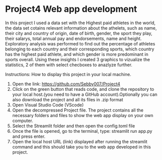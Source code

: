 # Project4 Web app development
In this project I used a data set with the Highest paid athletes in the world, the data set cotains relevant information about the athelets, such as name, their city and country of origin, date of birth, gender, the sport they play, their salarys, total annual pay and endorsements, name and height. 
Exploratory analysis was performed to find out the percentage of athletes belonging to each country and their corresponding sports, which country has the highest paid athlete, and which gender is more predominant in sports overall. Using these insights I created 3 graphics to vizualize the statistics, 2 of them with select checboxes to anazlyze further. 

Instructions:
How to display this project in your local machine.
1. Open the link: https://github.com/Sebby007/Project4 
2. Click on the green button that reads code, and clone the repository to your local host.(you need to have a GitHub account).Optionally you can also download the project and all its files in .zip format
2. Open Visual Studio Code (VScode)
4. Open the decompressed Project file. The project contains all the necessary folders and files to show the web app display on your own computer.
5. Select the Streamlit folder and then open the config.toml file
6. Once the file is opened, go to the terminal, type: streamlit run app.py and press enter.
7. Open the local host URL (link) displayed after running the streamlit command and this should take you to the web app developed in this project.